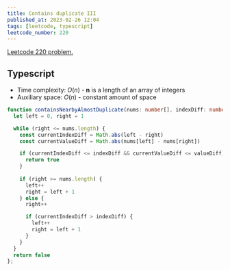 ```yaml
---
title: Contains duplicate III
published_at: 2023-02-26 12:04
tags: [leetcode, typescript]
leetcode_number: 220
---
```


[Leetcode 220 problem.](https://leetcode.com/problems/contains-duplicate-iii/)

## Typescript

- Time complexity: $O(n)$ - **n** is a length of an array of integers
- Auxiliary space: $O(n)$ - constant amount of space

```Typescript
function containsNearbyAlmostDuplicate(nums: number[], indexDiff: number, valueDiff: number): boolean {
  let left = 0, right = 1

  while (right <= nums.length) {
    const currentIndexDiff = Math.abs(left - right)
    const currentValueDiff = Math.abs(nums[left] - nums[right])

    if (currentIndexDiff <= indexDiff && currentValueDiff <= valueDiff) {
      return true
    }
    
    if (right >= nums.length) {
      left++
      right = left + 1
    } else {
      right++

      if (currentIndexDiff > indexDiff) {
        left++
        right = left + 1
      }
    }
  }
  return false
};
```